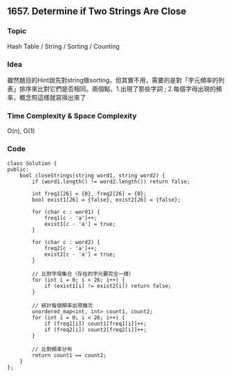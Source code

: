 ## 1657. Determine if Two Strings Are Close

### Topic
Hash Table / String / Sorting / Counting

### Idea
雖然題目的Hint說先對string做sorting，但其實不用，需要的是對「字元頻率的列表」排序來比對它們是否相同。兩個點，1.出現了那些字詞 ; 2.每個字母出現的頻率，概念照這樣就寫得出來了

### Time Complexity & Space Complexity
O(n), O(1)

### Code
```
class Solution {
public:
    bool closeStrings(string word1, string word2) {
        if (word1.length() != word2.length()) return false;

        int freq1[26] = {0}, freq2[26] = {0};
        bool exist1[26] = {false}, exist2[26] = {false};

        for (char c : word1) {
            freq1[c - 'a']++;
            exist1[c - 'a'] = true;
        }

        for (char c : word2) {
            freq2[c - 'a']++;
            exist2[c - 'a'] = true;
        }

        // 比對字母集合（存在的字元要完全一樣）
        for (int i = 0; i < 26; i++) {
            if (exist1[i] != exist2[i]) return false;
        }

        // 統計每個頻率出現幾次
        unordered_map<int, int> count1, count2;
        for (int i = 0; i < 26; i++) {
            if (freq1[i]) count1[freq1[i]]++;
            if (freq2[i]) count2[freq2[i]]++;
        }

        // 比對頻率分布
        return count1 == count2;
    }
};

```
